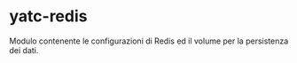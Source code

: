 # yatc-redis

Modulo contenente le configurazioni di Redis ed il volume per la persistenza dei dati.
